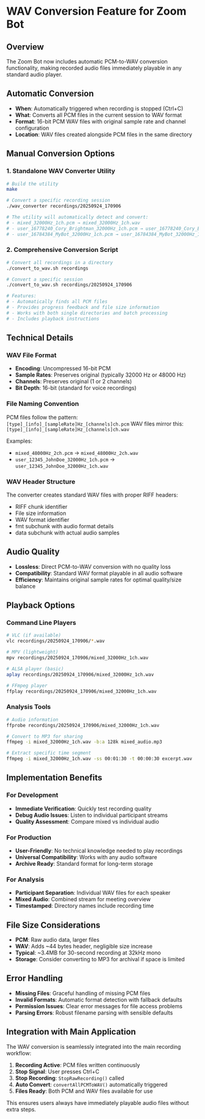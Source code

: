 # WAV Conversion Feature for Zoom Bot

## Overview
The Zoom Bot now includes automatic PCM-to-WAV conversion functionality, making recorded audio files immediately playable in any standard audio player.

## Automatic Conversion
- **When**: Automatically triggered when recording is stopped (Ctrl+C)
- **What**: Converts all PCM files in the current session to WAV format
- **Format**: 16-bit PCM WAV files with original sample rate and channel configuration
- **Location**: WAV files created alongside PCM files in the same directory

## Manual Conversion Options

### 1. Standalone WAV Converter Utility
```bash
# Build the utility
make

# Convert a specific recording session
./wav_converter recordings/20250924_170906

# The utility will automatically detect and convert:
# - mixed_32000Hz_1ch.pcm → mixed_32000Hz_1ch.wav
# - user_16778240_Cory_Brightman_32000Hz_1ch.pcm → user_16778240_Cory_Brightman_32000Hz_1ch.wav
# - user_16784384_MyBot_32000Hz_1ch.pcm → user_16784384_MyBot_32000Hz_1ch.wav
```

### 2. Comprehensive Conversion Script
```bash
# Convert all recordings in a directory
./convert_to_wav.sh recordings

# Convert a specific session
./convert_to_wav.sh recordings/20250924_170906

# Features:
# - Automatically finds all PCM files
# - Provides progress feedback and file size information
# - Works with both single directories and batch processing
# - Includes playback instructions
```

## Technical Details

### WAV File Format
- **Encoding**: Uncompressed 16-bit PCM
- **Sample Rates**: Preserves original (typically 32000 Hz or 48000 Hz)
- **Channels**: Preserves original (1 or 2 channels)
- **Bit Depth**: 16-bit (standard for voice recordings)

### File Naming Convention
PCM files follow the pattern: `[type]_[info]_[sampleRate]Hz_[channels]ch.pcm`
WAV files mirror this: `[type]_[info]_[sampleRate]Hz_[channels]ch.wav`

Examples:
- `mixed_48000Hz_2ch.pcm` → `mixed_48000Hz_2ch.wav`
- `user_12345_JohnDoe_32000Hz_1ch.pcm` → `user_12345_JohnDoe_32000Hz_1ch.wav`

### WAV Header Structure
The converter creates standard WAV files with proper RIFF headers:
- RIFF chunk identifier
- File size information
- WAV format identifier
- fmt subchunk with audio format details
- data subchunk with actual audio samples

## Audio Quality
- **Lossless**: Direct PCM-to-WAV conversion with no quality loss
- **Compatibility**: Standard WAV format playable in all audio software
- **Efficiency**: Maintains original sample rates for optimal quality/size balance

## Playback Options

### Command Line Players
```bash
# VLC (if available)
vlc recordings/20250924_170906/*.wav

# MPV (lightweight)
mpv recordings/20250924_170906/mixed_32000Hz_1ch.wav

# ALSA player (basic)
aplay recordings/20250924_170906/mixed_32000Hz_1ch.wav

# FFmpeg player
ffplay recordings/20250924_170906/mixed_32000Hz_1ch.wav
```

### Analysis Tools
```bash
# Audio information
ffprobe recordings/20250924_170906/mixed_32000Hz_1ch.wav

# Convert to MP3 for sharing
ffmpeg -i mixed_32000Hz_1ch.wav -b:a 128k mixed_audio.mp3

# Extract specific time segment
ffmpeg -i mixed_32000Hz_1ch.wav -ss 00:01:30 -t 00:00:30 excerpt.wav
```

## Implementation Benefits

### For Development
- **Immediate Verification**: Quickly test recording quality
- **Debug Audio Issues**: Listen to individual participant streams
- **Quality Assessment**: Compare mixed vs individual audio

### For Production
- **User-Friendly**: No technical knowledge needed to play recordings
- **Universal Compatibility**: Works with any audio software
- **Archive Ready**: Standard format for long-term storage

### For Analysis
- **Participant Separation**: Individual WAV files for each speaker
- **Mixed Audio**: Combined stream for meeting overview
- **Timestamped**: Directory names include recording time

## File Size Considerations
- **PCM**: Raw audio data, larger files
- **WAV**: Adds ~44 bytes header, negligible size increase
- **Typical**: ~3.4MB for 30-second recording at 32kHz mono
- **Storage**: Consider converting to MP3 for archival if space is limited

## Error Handling
- **Missing Files**: Graceful handling of missing PCM files
- **Invalid Formats**: Automatic format detection with fallback defaults
- **Permission Issues**: Clear error messages for file access problems
- **Parsing Errors**: Robust filename parsing with sensible defaults

## Integration with Main Application
The WAV conversion is seamlessly integrated into the main recording workflow:

1. **Recording Active**: PCM files written continuously
2. **Stop Signal**: User presses Ctrl+C
3. **Stop Recording**: `StopRawRecording()` called
4. **Auto Convert**: `convertAllPCMToWAV()` automatically triggered
5. **Files Ready**: Both PCM and WAV files available for use

This ensures users always have immediately playable audio files without extra steps.